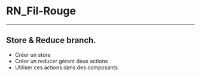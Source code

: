 # RN_Fil-Rouge
___

## Store & Reduce branch.
* Créer un store
* Créer un reducer gérant deux actions
* Utiliser ces actions dans des composants
